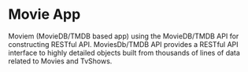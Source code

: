 # Movie App
Moviem (MovieDB/TMDB based app) using the MovieDB/TMDB API for constructing RESTful API.
MoviesDb/TMDB API provides a RESTful API interface to highly detailed objects built from thousands of lines of data related to Movies and TvShows.


